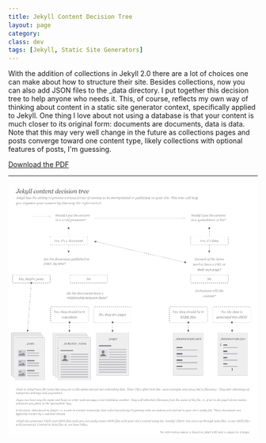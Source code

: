 ```yaml
---
title: Jekyll Content Decision Tree
layout: page
category:
class: dev
tags: [Jekyll, Static Site Generators]
---
```

With the addition of collections in Jekyll 2.0 there are a lot of choices one can make about how to structure their site. Besides collections, now you can also add JSON files to the _data directory. I put together this decision tree to help anyone who needs it. This, of course, reflects my own way of thinking about content in a static site generator context, specifically applied to Jekyll. One thing I love about not using a database is that your content is much closer to its original form: documents are documents, data is data. Note that this may very well change in the future as collections pages and posts converge toward one content type, likely collections with optional features of posts, I'm guessing.


[Download the PDF](/assets/files/jekyll-content-140611_v1.pdf)

---

![](/assets/img/jekyll-content-140611_v1.png)
